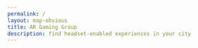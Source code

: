 ```yaml
---
permalink: /
layout: map-obvious
title: AR Gaming Group
description: find headset-enabled experiences in your city
---
```

